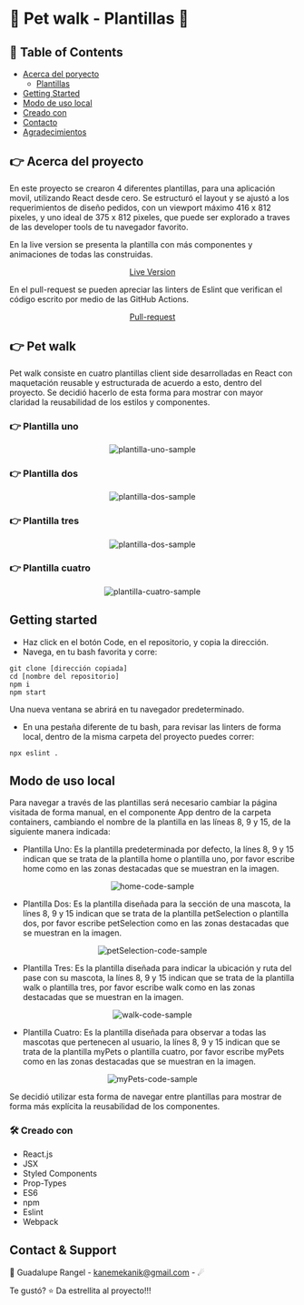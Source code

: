 # :hibiscus: Pet walk - Plantillas :hibiscus:

## 📝 Table of Contents

* [Acerca del poryecto](#-acerca-del-proyecto)
  * [Plantillas](#-plantillas)
* [Getting Started](#getting-started)
* [Modo de uso local](#modo-de-uso-local)
* [Creado con](#creado-con)
* [Contacto](#contacto)
* [Agradecimientos](#agradecimientos)

<!-- ACERCA DEL PROYECTO -->
## 👉 Acerca del proyecto

En este proyecto se crearon 4 diferentes plantillas, para una aplicación movil, utilizando React desde cero.
Se estructuró el layout y se ajustó a los requerimientos de diseño pedidos, con un viewport máximo 416 x 812 pixeles, y uno ideal de 375 x 812 pixeles, que puede ser explorado a traves de las developer tools de tu navegador favorito.

En la live version se presenta la plantilla con más componentes y animaciones de todas las construidas.

[<p align="center">Live Version</p>](https://pet-walk.netlify.app/)

En el pull-request se pueden apreciar las linters de Eslint que verifican el código escrito por medio de las GitHub Actions.

[<p align="center">Pull-request</p>](https://github.com/Luzaks/pet-walk/pull/1)

## 👉 Pet walk

Pet walk consiste en cuatro plantillas client side desarrolladas en React con maquetación reusable y estructurada de acuerdo a esto, dentro del proyecto. 
Se decidió hacerlo de esta forma para mostrar con mayor claridad la reusabilidad de los estilos y componentes. 

### 👉 Plantilla uno
  
<div align="center"><img src="./src/assets/images/plantillaUno.png" alt="plantilla-uno-sample"></div>


### 👉 Plantilla dos

<div align="center"><img src="./src/assets/images/plantillaDos.png" alt="plantilla-dos-sample"></div>


### 👉 Plantilla tres

<div align="center"><img src="./src/assets/images/plantillaTres.png" alt="plantilla-dos-sample"></div>


### 👉 Plantilla cuatro

<div align="center"><img src="./src/assets/images/plantillaCuatro.png" alt="plantilla-cuatro-sample"></div>


## Getting started

*   Haz click en el botón Code, en el repositorio, y copia la dirección. 
*   Navega, en tu bash favorita y corre:
```
git clone [dirección copiada]
cd [nombre del repositorio]
npm i
npm start
```

Una nueva ventana se abrirá en tu navegador predeterminado.

*   En una pestaña diferente de tu bash, para revisar las linters de forma local, dentro de la misma carpeta del proyecto puedes correr:
```
npx eslint .
```

## Modo de uso local

Para navegar a través de las plantillas será necesario cambiar la página visitada de forma manual, en el componente App dentro de la carpeta containers, cambiando el nombre de la plantilla  en las líneas 8, 9 y 15, de la siguiente manera indicada:

*   Plantilla Uno:
    Es la plantilla predeterminada por defecto, la línes 8, 9 y 15 indican que se trata de la plantilla home o plantilla uno, por favor escribe home como en las zonas destacadas que se muestran en la imagen.

<div align="center"><img src="./src/assets/images/home.png" alt="home-code-sample"></div>

*   Plantilla Dos:
    Es la plantilla diseñada para la sección de una mascota, la línes 8, 9 y 15 indican que se trata de la plantilla petSelection o plantilla dos, por favor escribe petSelection como en las zonas destacadas que se muestran en la imagen.

<div align="center"><img src="./src/assets/images/petSelection.png" alt="petSelection-code-sample"></div>

*   Plantilla Tres:
    Es la plantilla diseñada para indicar la ubicación y ruta del pase con su mascota, la línes 8, 9 y 15 indican que se trata de la plantilla walk o plantilla tres, por favor escribe walk como en las zonas destacadas que se muestran en la imagen.

<div align="center"><img src="./src/assets/images/walk.png" alt="walk-code-sample"></div>

*   Plantilla Cuatro:
    Es la plantilla diseñada para observar a todas las mascotas que pertenecen al usuario, la línes 8, 9 y 15 indican que se trata de la plantilla myPets o plantilla cuatro, por favor escribe myPets como en las zonas destacadas que se muestran en la imagen.

<div align="center"><img src="./src/assets/images/myPets.png" alt="myPets-code-sample"></div>

Se decidió utilizar esta forma de navegar entre plantillas para mostrar de forma más explícita la reusabilidad de los componentes.

### 🛠 Creado con

*   React.js 
*   JSX
*   Styled Components
*   Prop-Types
*   ES6
*   npm
*   Eslint
*   Webpack

<!-- CONTACT & SUPPORT -->
## Contact & Support

🙍 Guadalupe Rangel - kanemekanik@gmail.com - ☄

Te gustó? ⭐️ Da estrellita al proyecto!!!
